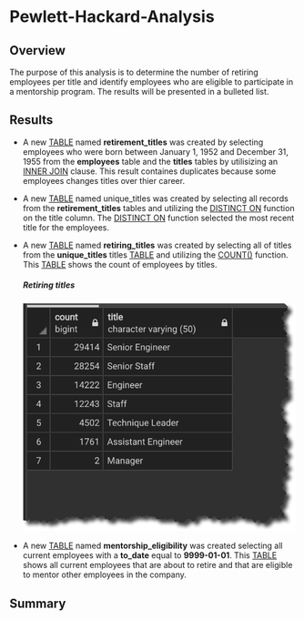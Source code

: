 # Pewlett-Hackard-Analysis

## Overview
The purpose of this analysis is to determine the number of retiring employees per title and identify employees who are eligible to participate in a mentorship program. The results will be presented in a bulleted list.


## Results

* A new [TABLE](https://w3resource.com/PostgreSQL/create-table.php) named **retirement_titles** was created by selecting employees who were born between January 1, 1952 and December 31, 1955 from the **employees** table and the **titles** tables by utilisizing an [INNER JOIN](https://www.w3resource.com/PostgreSQL/postgresql-inner-join.php)  clause.  This result containes duplicates because some employees changes titles over thier career.

* A new [TABLE](https://w3resource.com/PostgreSQL/create-table.php) named unique_titles was created by selecting all records from the **retirement_titles** tables and utilizing the [DISTINCT ON](https://www.geekytidbits.com/postgres-distinct-on/)  function on the title column.  The [DISTINCT ON](https://www.geekytidbits.com/postgres-distinct-on/) function selected the most recent title for the employees.

* A new [TABLE](https://w3resource.com/PostgreSQL/create-table.php) named **retiring_titles** was created by selecting all of titles from the **unique_titles** titles [TABLE](https://w3resource.com/PostgreSQL/create-table.php) and utilizing the [COUNT()](https://w3resource.com/PostgreSQL/postgresql-count-function.php) function.  This [TABLE](https://w3resource.com/PostgreSQL/create-table.php) shows the count of employees by titles.

  ##### Retiring titles
  ![image_name](https://github.com/jh2010/Pewlett-Hackard-Analysis/blob/master/images/retiring_employees_title_count.png)

* A new [TABLE](https://w3resource.com/PostgreSQL/create-table.php) named **mentorship_eligibility** was created selecting all current employees with a **to_date** equal to **9999-01-01**.  This [TABLE](https://w3resource.com/PostgreSQL/create-table.php) shows all current employees that are about to retire and that are eligible to mentor other employees in the company.


## Summary
